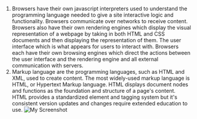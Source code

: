 1. Browsers have their own javascript interpreters used to understand the programming language needed to give a site interactive logic and functionality. Browsers communicate over networks to receive content. Browsers also have their own rendering engines which display the visual representation of a webpage by taking in both HTML and CSS documents and then displaying the representation of them. The user interface which is what appears for users to interact with. Browsers each have their own browsing engines which direct the actions between the user interface and the rendering engine and all external communication with servers.
2. Markup language are the programming languages, such as HTML and XML, used to create content.
  The most widely-used markup language is HTML, or Hypertext Markup language. HTML displays document nodes and functions as the foundation and structure of a page's content. HTML provides a standardized element and tagging system but it's consistent version updates and changes require extended education to use.
![My Screenshot](./assignment-03/images/screenshot-03.jpg)
